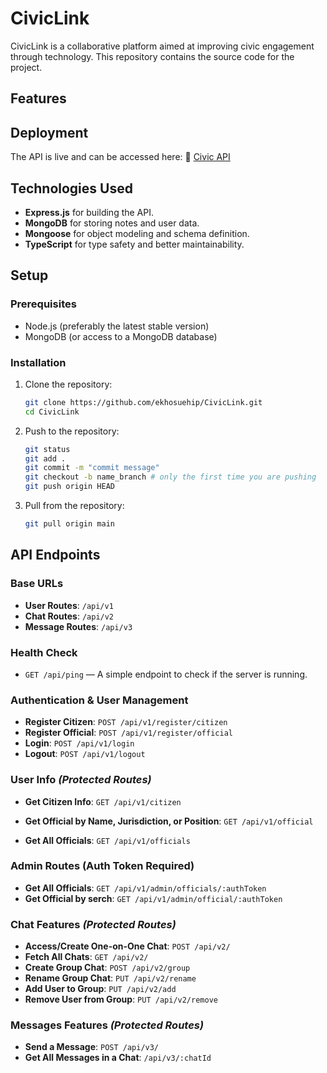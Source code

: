 # CivicLink

CivicLink is a collaborative platform aimed at improving civic engagement through technology. This repository contains the source code for the project.

## Features

## Deployment
The API is live and can be accessed here:
🔗 [Civic API](https://civiclink-iq2l.onrender.com)

## Technologies Used

- **Express.js** for building the API.
- **MongoDB** for storing notes and user data.
- **Mongoose** for object modeling and schema definition.
- **TypeScript** for type safety and better maintainability.

## Setup

### Prerequisites

- Node.js (preferably the latest stable version)
- MongoDB (or access to a MongoDB database)

### Installation

1. Clone the repository:

   ```bash
   git clone https://github.com/ekhosuehip/CivicLink.git
   cd CivicLink
   ```

2. Push to the repository:

   ```bash
   git status
   git add .
   git commit -m "commit message"
   git checkout -b name_branch # only the first time you are pushing
   git push origin HEAD
   ```

3. Pull from the repository:

   ```bash
   git pull origin main
   ```

## API Endpoints

### Base URLs

- **User Routes**: `/api/v1`
- **Chat Routes**: `/api/v2`
- **Message Routes**: `/api/v3`

### Health Check

- `GET /api/ping` — A simple endpoint to check if the server is running.

### Authentication & User Management

- **Register Citizen**: `POST /api/v1/register/citizen`
- **Register Official**: `POST /api/v1/register/official`
- **Login**: `POST /api/v1/login`
- **Logout**: `POST /api/v1/logout`

### User Info *(Protected Routes)*

- **Get Citizen Info**: `GET /api/v1/citizen`

- **Get Official by Name, Jurisdiction, or Position**: `GET /api/v1/official`

- **Get All Officials**: `GET /api/v1/officials`

### Admin Routes (Auth Token Required)
- **Get All Officials**: `GET /api/v1/admin/officials/:authToken`
- **Get Official by serch**: `GET /api/v1/admin/official/:authToken`

### Chat Features *(Protected Routes)*

- **Access/Create One-on-One Chat**: `POST /api/v2/`
- **Fetch All Chats**: `GET /api/v2/`
- **Create Group Chat**: `POST /api/v2/group`
- **Rename Group Chat**: `PUT /api/v2/rename`
- **Add User to Group**: `PUT /api/v2/add`
- **Remove User from Group**: `PUT /api/v2/remove`

### Messages Features *(Protected Routes)*

- **Send a Message**: `POST /api/v3/`
- **Get All Messages in a Chat**: `/api/v3/:chatId `

